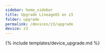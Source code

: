 ```yaml
---
sidebar: home_sidebar
title: Upgrade LineageOS on z3
folder: upgrade
permalink: /devices/z3/upgrade
device: z3
---
```

{% include templates/device_upgrade.md %}
